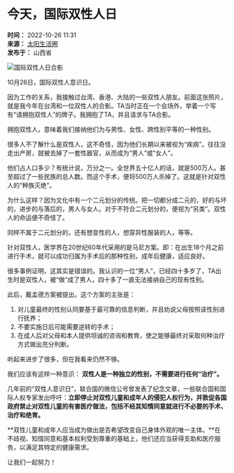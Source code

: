 # 今天，国际双性人日

**时间：** 2022-10-26 11:31  
**来源：** [太阳生活圈](https://www.sohu.com/?spm=smpc.content-abroad.content.1.1730990523289EZ6aJ2j)  
**发布于：** 山西省

![国际双性人日合影](//p4.itc.cn/q_70/images03/20221026/d839731417e64a8482e0cf96d6af4faa.jpeg)

10月26日，国际双性人意识日。

因为工作的关系，我接触过台湾、香港、大陆的一些双性人朋友。前面这张照片，就是我今年在台湾和一位双性人的合影。TA当时正在一个会场外，举着一个写有“请拥抱双性人”的牌子。我拥抱了TA，并且请求与TA合影。

拥抱双性人，意味着我们接纳他们为与男性、女性、跨性别平等的一种性别。

很多人不了解什么是双性人，这不奇怪，因为他们长期以来被视为“疾病”。往往没走出产房，就被去掉了一套性器官，从而成为“男人”或“女人”。

他们占人口多少？有统计说，万分之一。全世界五十亿人的话，就是500万人。甚至超过了一些民族的总人数。而这个手术，便将500万人杀掉了。这就是针对双性人的“种族灭绝”。

为什么这样？因为文化中有一个二元划分的传统。把一切都分成二元的，好的与坏的，进步的与落后的，男人与女人。对于不符合二元划分的，便视为“另类”。双性人的命运便不奇怪了。

同样不属于二元划分的，还有想变性的人，想穿异性服装的人，等等。

针对双性人，医学界在20世纪60年代采用的是马尼方案。即：在出生18个月之前进行手术，就可以成功归属为手术后的那种性别，成年后健康，适应良好。

很多事例证明，这其实是错误的。我认识的一位“男人”，已经四十多岁了，TA出生时是双性人，被“做”成了男人，四十多了一直无法接纳自己的现有性别。

此后，戴孟德方案被提出。这个方案的主张是：

1. 对儿童最终的性别认同要基于最可靠的信息判断，并且劝说父母按照该性别进行抚养；
2. 不要实施日后可能需要逆转的手术；
3. 在成人后对父母和本人提供坦诚的咨询和教育，使之能够最终对采取何种治疗方式做出充分判断。

听起来进步了很多，但在我看来仍然不够。

我们应该有这样一种意识： **双性人是一种独立的性别，不需要进行任何“治疗”。**

几年前的“双性人意识日”，联合国的微信公号曾发表了纪念文章，一些联合国和国际人权专家发出呼吁：**立即停止对双性儿童和成年人的侵犯人权行为，并敦促各国政府禁止对双性儿童的有害医疗做法，包括不经其知情同意就进行不必要的手术、治疗和绝育。**

**双性儿童和成年人应当成为做出是否希望改变自己身体外观的唯一主体。**在不歧视、知情同意和基本权利受到尊重的基础上，他们还应当获得支助和医疗服务，以满足其特定的健康需求。

让我们一起努力！